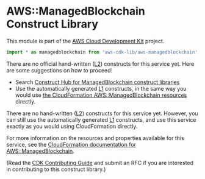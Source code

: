# AWS::ManagedBlockchain Construct Library


This module is part of the [AWS Cloud Development Kit](https://github.com/aws/aws-cdk) project.

```ts nofixture
import * as managedblockchain from 'aws-cdk-lib/aws-managedblockchain';
```

<!--BEGIN CFNONLY DISCLAIMER-->

There are no official hand-written ([L2](https://docs.aws.amazon.com/cdk/latest/guide/constructs.html#constructs_lib)) constructs for this service yet. Here are some suggestions on how to proceed:

- Search [Construct Hub for ManagedBlockchain construct libraries](https://constructs.dev/search?q=managedblockchain)
- Use the automatically generated [L1](https://docs.aws.amazon.com/cdk/latest/guide/constructs.html#constructs_l1_using) constructs, in the same way you would use [the CloudFormation AWS::ManagedBlockchain resources](https://docs.aws.amazon.com/AWSCloudFormation/latest/UserGuide/AWS_ManagedBlockchain.html) directly.


<!--BEGIN CFNONLY DISCLAIMER-->

There are no hand-written ([L2](https://docs.aws.amazon.com/cdk/latest/guide/constructs.html#constructs_lib)) constructs for this service yet. 
However, you can still use the automatically generated [L1](https://docs.aws.amazon.com/cdk/latest/guide/constructs.html#constructs_l1_using) constructs, and use this service exactly as you would using CloudFormation directly.

For more information on the resources and properties available for this service, see the [CloudFormation documentation for AWS::ManagedBlockchain](https://docs.aws.amazon.com/AWSCloudFormation/latest/UserGuide/AWS_ManagedBlockchain.html).

(Read the [CDK Contributing Guide](https://github.com/aws/aws-cdk/blob/master/CONTRIBUTING.md) and submit an RFC if you are interested in contributing to this construct library.)

<!--END CFNONLY DISCLAIMER-->
